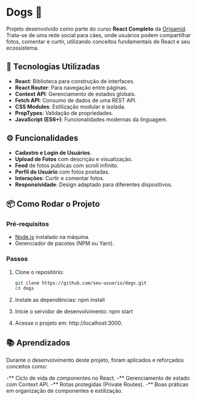 # Dogs 🐾

Projeto desenvolvido como parte do curso **React Completo** da [Origamid](https://www.origamid.com/). Trata-se de uma rede social para cães, onde usuários podem compartilhar fotos, comentar e curtir, utilizando conceitos fundamentais de React e seu ecossistema.

## 🚀 Tecnologias Utilizadas

- **React**: Biblioteca para construção de interfaces.
- **React Router**: Para navegação entre páginas.
- **Context API**: Gerenciamento de estados globais.
- **Fetch API**: Consumo de dados de uma REST API.
- **CSS Modules**: Estilização modular e isolada.
- **PropTypes**: Validação de propriedades.
- **JavaScript (ES6+)**: Funcionalidades modernas da linguagem.

## ⚙️ Funcionalidades

- **Cadastro e Login de Usuários**.
- **Upload de Fotos** com descrição e visualização.
- **Feed** de fotos públicas com scroll infinito.
- **Perfil do Usuário** com fotos postadas.
- **Interações**: Curtir e comentar fotos.
- **Responsividade**: Design adaptado para diferentes dispositivos.

## 📦 Como Rodar o Projeto

### Pré-requisitos

- [Node.js](https://nodejs.org/) instalado na máquina.
- Gerenciador de pacotes (NPM ou Yarn).

### Passos

1. Clone o repositório:
   ```bash
   git clone https://github.com/seu-usuario/dogs.git
   cd dogs

2. Instale as dependências:
  npm install

3. Inicie o servidor de desenvolvimento:
   npm start
   
5. Acesse o projeto em: http://localhost:3000.

## 📚 Aprendizados
  Durante o desenvolvimento deste projeto, foram aplicados e reforçados conceitos como:

-** Ciclo de vida de componentes no React.
-** Gerenciamento de estado com Context API.
-** Rotas protegidas (Private Routes).
-** Boas práticas em organização de componentes e estilização.
